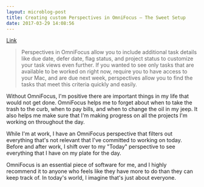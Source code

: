 ```yaml
---
layout: microblog-post
title: Creating custom Perspectives in OmniFocus – The Sweet Setup
date: 2017-03-29 14:08:56
---
```

[Link][1]

> Perspectives in OmniFocus allow you to include additional task details like due date, defer date, flag status, and project status to customize your task views even further. If you wanted to see only tasks that are available to be worked on right now, require you to have access to your Mac, and are due next week, perspectives allow you to find the tasks that meet this criteria quickly and easily.

Without OmniFocus, I'm positive there are important things in my life that would not get done. OmniFocus helps me to forget about when to take the trash to the curb, when to pay bills, and when to change the oil in my jeep. It also helps me make sure that I'm making progress on all the projects I'm working on throughout the day. 

While I'm at work, I have an OmniFocus perspective that filters out everything that's not relevant that I've committed to working on today. Before and after work, I shift over to my "Today" perspective to see everything that I have on my plate for the day. 

OmniFocus is an essential piece of software for me, and I highly recommend it to anyone who feels like they have more to do than they can keep track of. In today's world, I imagine that's just about everyone.  

[1]:	http://thesweetsetup.com/creating-custom-perspectives-omnifocus/
